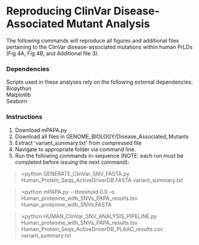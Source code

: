 
# Reproducing ClinVar Disease-Associated Mutant Analysis

The following commands will reproduce all figures and additional files pertaining to the ClinVar disease-associated mutations within human PrLDs (Fig 4A, Fig 4B, and Additional file 3).

### Dependencies
Scripts used in these analyses rely on the following external dependencies:\
Biopython\
Matplotlib\
Seaborn

### Instructions
1. Download mPAPA.py
2. Download all files in GENOME_BIOLOGY/Disease_Associated_Mutants
3. Extract 'variant_summary.txt' from compressed file
4. Navigate to appropriate folder via command line.
4. Run the following commands in-sequence (NOTE: each run must be completed before issuing the next command):

>\>python GENERATE_ClinVar_SNV_FASTA.py Human_Protein_Seqs_ActiveDriverDB.FASTA variant_summary.txt

>\>python mPAPA.py --threshold 0.0 -o Human_proteome_with_SNVs_PAPA_results.tsv Human_proteome_with_SNVs.FASTA

>\>python HUMAN_ClinVar_SNV_ANALYSIS_PIPELINE.py Human_proteome_with_SNVs_PAPA_results.tsv Human_Protein_Seqs_ActiveDriverDB_PLAAC_results.csv variant_summary.txt
